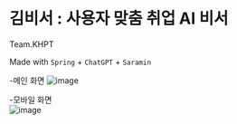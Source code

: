 # 김비서 : 사용자 맞춤 취업 AI 비서
Team.KHPT

Made with `Spring` + `ChatGPT` + `Saramin`

-메인 화면
![image](https://github.com/Team-KHPT/.github/assets/85864250/ce5cc0f1-7ae9-47ef-ae5e-0e4eec738a38)

-모바일 화면<br>
![image](https://github.com/Team-KHPT/.github/assets/85864250/4f03dfed-e5f5-42e6-a2d2-a06b206bb9dc)

